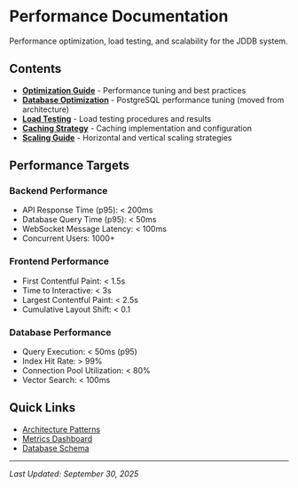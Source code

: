# Performance Documentation

Performance optimization, load testing, and scalability for the JDDB system.

## Contents

- **[Optimization Guide](optimization-guide.md)** - Performance tuning and best practices
- **[Database Optimization](database-optimization.md)** - PostgreSQL performance tuning (moved from architecture)
- **[Load Testing](load-testing.md)** - Load testing procedures and results
- **[Caching Strategy](caching-strategy.md)** - Caching implementation and configuration
- **[Scaling Guide](scaling-guide.md)** - Horizontal and vertical scaling strategies

## Performance Targets

### Backend Performance
- API Response Time (p95): < 200ms
- Database Query Time (p95): < 50ms
- WebSocket Message Latency: < 100ms
- Concurrent Users: 1000+

### Frontend Performance
- First Contentful Paint: < 1.5s
- Time to Interactive: < 3s
- Largest Contentful Paint: < 2.5s
- Cumulative Layout Shift: < 0.1

### Database Performance
- Query Execution: < 50ms (p95)
- Index Hit Rate: > 99%
- Connection Pool Utilization: < 80%
- Vector Search: < 100ms

## Quick Links

- [Architecture Patterns](../architecture/phase2-websocket-patterns.md)
- [Metrics Dashboard](../metrics/README.md)
- [Database Schema](../architecture/database-optimization.md)

---

*Last Updated: September 30, 2025*
